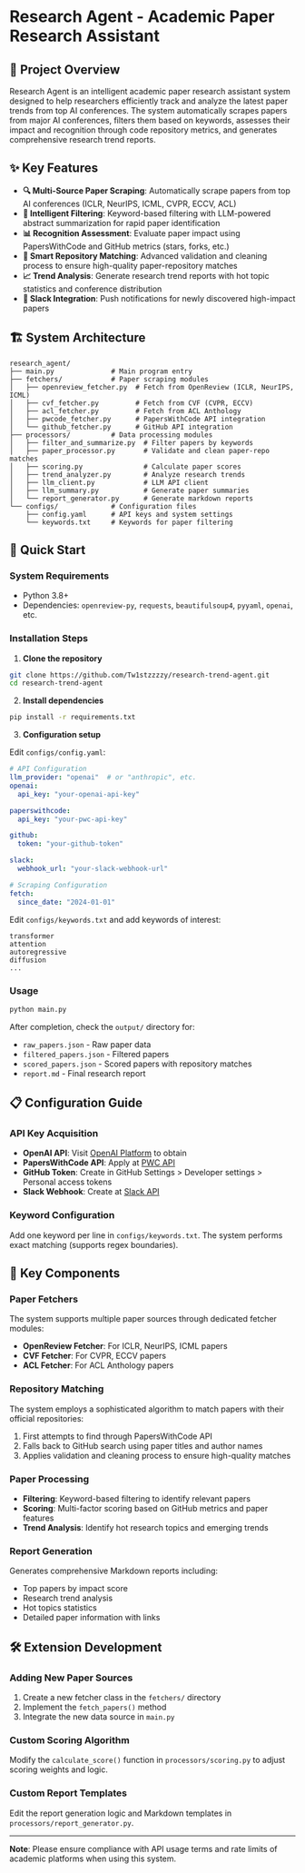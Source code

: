 # Research Agent - Academic Paper Research Assistant

## 📖 Project Overview

Research Agent is an intelligent academic paper research assistant system designed to help researchers efficiently track and analyze the latest paper trends from top AI conferences. The system automatically scrapes papers from major AI conferences, filters them based on keywords, assesses their impact and recognition through code repository metrics, and generates comprehensive research trend reports.

## ✨ Key Features

- **🔍 Multi-Source Paper Scraping**: Automatically scrape papers from top AI conferences (ICLR, NeurIPS, ICML, CVPR, ECCV, ACL)
- **🎯 Intelligent Filtering**: Keyword-based filtering with LLM-powered abstract summarization for rapid paper identification
- **📊 Recognition Assessment**: Evaluate paper impact using PapersWithCode and GitHub metrics (stars, forks, etc.)
- **🧠 Smart Repository Matching**: Advanced validation and cleaning process to ensure high-quality paper-repository matches
- **📈 Trend Analysis**: Generate research trend reports with hot topic statistics and conference distribution
- **🤖 Slack Integration**: Push notifications for newly discovered high-impact papers

## 🏗️ System Architecture

```
research_agent/
├── main.py              # Main program entry
├── fetchers/            # Paper scraping modules
│   ├── openreview_fetcher.py  # Fetch from OpenReview (ICLR, NeurIPS, ICML)
│   ├── cvf_fetcher.py         # Fetch from CVF (CVPR, ECCV)
│   ├── acl_fetcher.py         # Fetch from ACL Anthology
│   ├── pwcode_fetcher.py      # PapersWithCode API integration
│   └── github_fetcher.py      # GitHub API integration
├── processors/          # Data processing modules
│   ├── filter_and_summarize.py  # Filter papers by keywords
│   ├── paper_processor.py       # Validate and clean paper-repo matches
│   ├── scoring.py               # Calculate paper scores
│   ├── trend_analyzer.py        # Analyze research trends
│   ├── llm_client.py            # LLM API client
│   ├── llm_summary.py           # Generate paper summaries
│   └── report_generator.py      # Generate markdown reports
└── configs/             # Configuration files
    ├── config.yaml      # API keys and system settings
    └── keywords.txt     # Keywords for paper filtering
```

## 🚀 Quick Start

### System Requirements
- Python 3.8+
- Dependencies: `openreview-py`, `requests`, `beautifulsoup4`, `pyyaml`, `openai`, etc.

### Installation Steps

1. **Clone the repository**
```bash
git clone https://github.com/Tw1stzzzzy/research-trend-agent.git
cd research-trend-agent
```

2. **Install dependencies**
```bash
pip install -r requirements.txt
```

3. **Configuration setup**

Edit `configs/config.yaml`:
```yaml
# API Configuration
llm_provider: "openai"  # or "anthropic", etc.
openai:
  api_key: "your-openai-api-key"

paperswithcode:
  api_key: "your-pwc-api-key"

github:
  token: "your-github-token"

slack:
  webhook_url: "your-slack-webhook-url"

# Scraping Configuration
fetch:
  since_date: "2024-01-01"
```

Edit `configs/keywords.txt` and add keywords of interest:
```
transformer
attention
autoregressive
diffusion
...
```

### Usage

```bash
python main.py
```

After completion, check the `output/` directory for:
- `raw_papers.json` - Raw paper data
- `filtered_papers.json` - Filtered papers
- `scored_papers.json` - Scored papers with repository matches
- `report.md` - Final research report

## 📋 Configuration Guide

### API Key Acquisition
- **OpenAI API**: Visit [OpenAI Platform](https://platform.openai.com/) to obtain
- **PapersWithCode API**: Apply at [PWC API](https://paperswithcode.com/api/v1/docs/)
- **GitHub Token**: Create in GitHub Settings > Developer settings > Personal access tokens
- **Slack Webhook**: Create at [Slack API](https://api.slack.com/messaging/webhooks)

### Keyword Configuration
Add one keyword per line in `configs/keywords.txt`. The system performs exact matching (supports regex boundaries).

## 🔧 Key Components

### Paper Fetchers
The system supports multiple paper sources through dedicated fetcher modules:
- **OpenReview Fetcher**: For ICLR, NeurIPS, ICML papers
- **CVF Fetcher**: For CVPR, ECCV papers
- **ACL Fetcher**: For ACL Anthology papers

### Repository Matching
The system employs a sophisticated algorithm to match papers with their official repositories:
1. First attempts to find through PapersWithCode API
2. Falls back to GitHub search using paper titles and author names
3. Applies validation and cleaning process to ensure high-quality matches

### Paper Processing
- **Filtering**: Keyword-based filtering to identify relevant papers
- **Scoring**: Multi-factor scoring based on GitHub metrics and paper features
- **Trend Analysis**: Identify hot research topics and emerging trends

### Report Generation
Generates comprehensive Markdown reports including:
- Top papers by impact score
- Research trend analysis
- Hot topics statistics
- Detailed paper information with links

## 🛠️ Extension Development

### Adding New Paper Sources
1. Create a new fetcher class in the `fetchers/` directory
2. Implement the `fetch_papers()` method
3. Integrate the new data source in `main.py`

### Custom Scoring Algorithm
Modify the `calculate_score()` function in `processors/scoring.py` to adjust scoring weights and logic.

### Custom Report Templates
Edit the report generation logic and Markdown templates in `processors/report_generator.py`.

---

**Note**: Please ensure compliance with API usage terms and rate limits of academic platforms when using this system. 